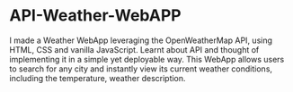 # API-Weather-WebAPP
I made a Weather WebApp leveraging the OpenWeatherMap API, using HTML, CSS and vanilla JavaScript. Learnt about API and thought of implementing it in a simple yet deployable way. This WebApp allows users to search for any city and instantly view its current weather conditions, including the temperature, weather description. 
